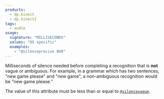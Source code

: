 ```yaml
---
products:
  - dp.kinect
  - dp.kinect2
tags:
  - audio
usage:
  signature: "MILLISECONDS"
  values: "OS specific"
  examples:
    - "@silenceprecise 800"
---
```


Milliseconds of silence needed before completing a recognition that is
**not** vague or ambiguous. For example, in a grammar which has two
sentences, "new game please" and "new game", a non-ambiguous recognition
would be "new game please."

The value of this attribute must be less than or equal to
[`@silencevague`](silencevague.md).
